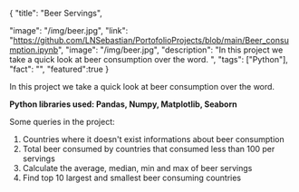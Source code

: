 {
  "title": "Beer Servings",
  
  "image": "/img/beer.jpg",
  "link": "https://github.com/LNSebastian/PortofolioProjects/blob/main/Beer_consumption.ipynb",
  "image": "/img/beer.jpg",
  "description": "In this project we take a quick look at beer consumption over the word. ",
  "tags": ["Python"],
  "fact": "",
  "featured":true
}

In this project we take a quick look at beer consumption over the word.

**Python libraries used: Pandas, Numpy, Matplotlib, Seaborn**


Some queries in the project:

1. Countries where it doesn't exist informations about beer consumption
2. Total beer consumed by countries that consumed less than 100 per servings
3. Calculate the average, median, min and max of beer servings
4. Find top 10 largest and smallest beer consuming countries